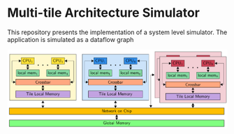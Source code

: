 # Multi-tile Architecture Simulator

This repository presents the implementation of a system level simulator.
The application is simulated as a dataflow graph

![Target Architecture overview](img/targetArch.png)
